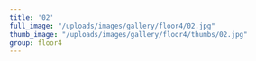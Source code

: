 ```yaml
---
title: '02'
full_image: "/uploads/images/gallery/floor4/02.jpg"
thumb_image: "/uploads/images/gallery/floor4/thumbs/02.jpg"
group: floor4
---
```



